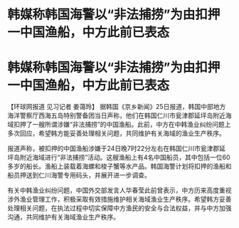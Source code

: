 # 韩媒称韩国海警以“非法捕捞”为由扣押一中国渔船，中方此前已表态

# 韩媒称韩国海警以“非法捕捞”为由扣押一中国渔船，中方此前已表态

【环球网报道 见习记者 姜蔼玲】
据韩国《京乡新闻》25日报道，韩国中部地方海洋警察厅西海五岛特别警备团当日声称，他们在韩国仁川市瓮津郡延坪岛附近海域扣押了一艘所谓涉嫌“非法捕捞”的中国渔船。此前，中方在中韩渔业纠纷问题上多次回应，希望韩方能妥善处理相关问题，共同维护有关海域的渔业生产秩序。

报道声称，被扣押的中国渔船涉嫌于24日晚7时22分左右在韩国仁川市瓮津郡延坪岛附近海域进行“非法捕捞”活动。这艘渔船上有4名中国船员，其中包括一位60多岁的船长。渔船上装载着海螺和梭子蟹等水产品。韩国海警计划将扣押的渔船和船员押送到仁川海警专用码头，并展开进一步调查。

有关中韩渔业纠纷问题，中国外交部发言人华春莹此前曾表示，中方历来高度重视涉外渔业管理工作，积极采取有效措施维护相关海域渔业生产秩序。希望韩方妥善处理相关问题，在执法过程中切实保障中方渔民的安全与合法权益，并与中方加强沟通，共同维护有关海域渔业生产秩序。

